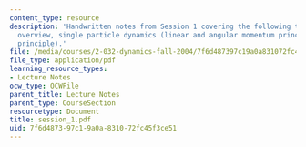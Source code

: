 ```yaml
---
content_type: resource
description: 'Handwritten notes from Session 1 covering the following topics: course
  overview, single particle dynamics (linear and angular momentum principles, work-energy
  principle).'
file: /media/courses/2-032-dynamics-fall-2004/7f6d487397c19a0a831072fc45f3ce51_session_1.pdf
file_type: application/pdf
learning_resource_types:
- Lecture Notes
ocw_type: OCWFile
parent_title: Lecture Notes
parent_type: CourseSection
resourcetype: Document
title: session_1.pdf
uid: 7f6d4873-97c1-9a0a-8310-72fc45f3ce51
---
```

